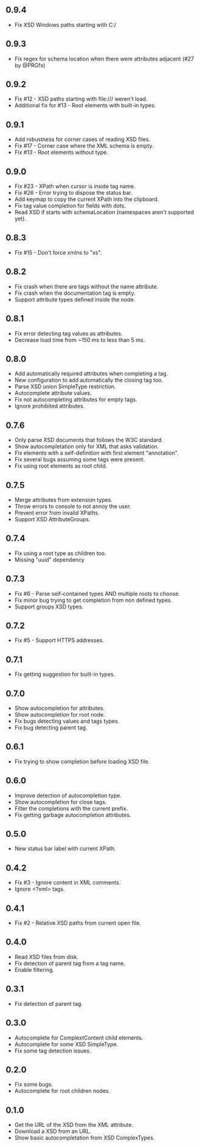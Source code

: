 ## 0.9.4
* Fix XSD Windows paths starting with C:/

## 0.9.3
* Fix regex for schema location when there were attributes adjacent (#27 by @PRGfx)

## 0.9.2
* Fix #12 - XSD paths starting with file:/// weren't load.
* Additional fix for #13 - Root elements with built-in types.

## 0.9.1
* Add robustness for corner cases of reading XSD files.
* Fix #17 - Corner case where the XML schema is empty.
* Fix #13 - Root elements without type.

## 0.9.0
* Fix #23 - XPath when cursor is inside tag name.
* Fix #26 - Error trying to dispose the status bar.
* Add keymap to copy the current XPath into the clipboard.
* Fix tag value completion for fields with dots.
* Read XSD if starts with schemaLocation (namespaces aren't supported yet).

## 0.8.3
* Fix #15 - Don't force xmlns to "xs".

## 0.8.2
* Fix crash when there are tags without the name attribute.
* Fix crash when the documentation tag is empty.
* Support attribute types defined inside the node.

## 0.8.1
* Fix error detecting tag values as attributes.
* Decrease load time from ~150 ms to less than 5 ms.

## 0.8.0
* Add automatically required attributes when completing a tag.
* New configuration to add automatically the closing tag too.
* Parse XSD union SimpleType restriction.
* Autocomplete attribute values.
* Fix not autocompleting attributes for empty tags.
* Ignore prohibited attributes.

## 0.7.6
* Only parse XSD documents that follows the W3C standard.
* Show autocompletation only for XML that asks validation.
* Fix elements with a self-definition with first element "annotation".
* Fix several bugs assuming some tags were present.
* Fix using root elements as root child.

## 0.7.5
* Merge attributes from extension types.
* Throw errors to console to not annoy the user.
* Prevent error from invalid XPaths.
* Support XSD AttributeGroups.

## 0.7.4
* Fix using a root type as children too.
* Missing "uuid" dependency

## 0.7.3
* Fix #6 - Parse self-contained types AND multiple roots to choose.
* Fix minor bug trying to get completion from non defined types.
* Support groups XSD types.

## 0.7.2
* Fix #5 - Support HTTPS addresses.

## 0.7.1
* Fix getting suggestion for built-in types.

## 0.7.0
* Show autocompletion for attributes.
* Show autocompletion for root node.
* Fix bugs detecting values and tags types.
* Fix bug detecting parent tag.

## 0.6.1
* Fix trying to show completion before loading XSD file.

## 0.6.0
* Improve detection of autocompletion type.
* Show autocompletion for close tags.
* Filter the completions with the current prefix.
* Fix getting garbage autocompletion attributes.

## 0.5.0
* New status bar label with current XPath.

## 0.4.2
* Fix #3 - Ignore content in XML comments.
* Ignore <?xml> tags.

## 0.4.1
* Fix #2 - Relative XSD paths from current open file.

## 0.4.0
* Read XSD files from disk.
* Fix detection of parent tag from a tag name.
* Enable filtering.

## 0.3.1
* Fix detection of parent tag.

## 0.3.0
* Autocomplete for ComplextContent child elements.
* Autocomplete for some XSD SimpleType.
* Fix some tag detection issues.

## 0.2.0
* Fix some bugs.
* Autocomplete for root children nodes.

## 0.1.0
* Get the URL of the XSD from the XML attribute.
* Download a XSD from an URL.
* Show basic autocompletation from XSD ComplexTypes.
